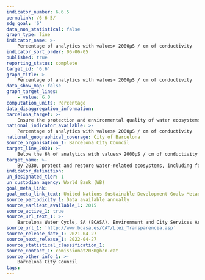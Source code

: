 ```yaml
---
indicator_number: 6.6.5
permalink: /6-6-5/
sdg_goal: '6'
data_non_statistical: false
graph_type: line
indicator_name: >-
    Percentage of analytics with values> 2000µS / cm of conductivity
indicator_sort_order: 06-06-05
published: true
reporting_status: complete
target_id: '6.6'
graph_title: >-
    Percentage of analytics with values> 2000µS / cm of conductivity
data_show_map: false
graph_target_lines:
    - value: 6.0
computation_units: Percentage
data_disaggregation_information: 
barcelona_target: >-
    Ensure the protection and environmental quality of water ecosystems
national_indicator_available: >-
    Percentage of analytics with values> 2000µS / cm of conductivity
national_geographical_coverage: City of Barcelona
source_organisation_1: Barcelona City Council
target_line_2030: >-
    Below the 6% of analytics with values> 2000µS / cm of conductivity
target_name: >-
    By 2030, protect and restore water-related ecosystems, including forests, mountains, wetlands, rivers, aquifers and lakes
indicator_definition:
un_designated_tier: 1
un_custodian_agency: World Bank (WB)
goal_meta_link: 
goal_meta_link_text: United Nations Sustainable Development Goals Metadata (pdf 894kB)
source_periodicity_1: Data available annually
source_earliest_available_1: 2015
source_active_1: true
source_url_text_1: >-
    Barcelona Water Cycle, SA (BCASA). Environment and City Services Area
source_url_1: 'http://www.bcasa.es/CAT/Llei_Transparencia.asp' 
source_release_date_1: 2021-04-27
source_next_release_1: 2022-04-27
source_statistical_classification_1: 
source_contact_1: comissionat2030@bcn.cat
source_other_info_1: >-
    Barcelona City Council
tags:
---
```

